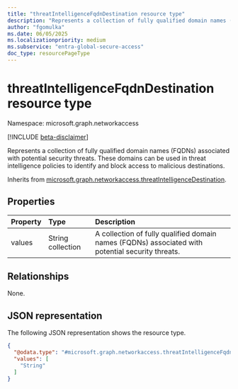 ```yaml
---
title: "threatIntelligenceFqdnDestination resource type"
description: "Represents a collection of fully qualified domain names (FQDNs) associated with potential security threats."
author: "fgomulka"
ms.date: 06/05/2025
ms.localizationpriority: medium
ms.subservice: "entra-global-secure-access"
doc_type: resourcePageType
---
```


# threatIntelligenceFqdnDestination resource type

Namespace: microsoft.graph.networkaccess

[!INCLUDE [beta-disclaimer](../../includes/beta-disclaimer.md)]

Represents a collection of fully qualified domain names (FQDNs) associated with potential security threats. These domains can be used in threat intelligence policies to identify and block access to malicious destinations.


Inherits from [microsoft.graph.networkaccess.threatIntelligenceDestination](../resources/networkaccess-threatintelligencedestination.md).


## Properties
|Property|Type|Description|
|:---|:---|:---|
|values|String collection|A collection of fully qualified domain names (FQDNs) associated with potential security threats.|

## Relationships
None.

## JSON representation
The following JSON representation shows the resource type.
<!-- {
  "blockType": "resource",
  "@odata.type": "microsoft.graph.networkaccess.threatIntelligenceFqdnDestination"
}
-->
``` json
{
  "@odata.type": "#microsoft.graph.networkaccess.threatIntelligenceFqdnDestination",
  "values": [
    "String"
  ]
}
```

